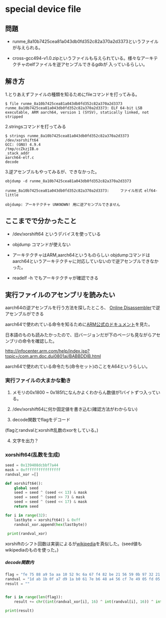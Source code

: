 # special device file

## 問題

* runme_8a10b7425cea81a043db0fd352c82a370a2d3373というファイルが与えられる。

* cross-gcc494-v1.0.zipというファイルも与えられている。様々なアーキテクチャのelfファイルを逆アセンブルできるgdbが
入っているらしい。



## 解き方

1.とりあえずファイルの種類を知るためにfileコマンドを打ってみる。

~~~
$ file runme_8a10b7425cea81a043db0fd352c82a370a2d3373
runme_8a10b7425cea81a043db0fd352c82a370a2d3373: ELF 64-bit LSB executable, ARM aarch64, version 1 (SYSV), statically linked, not stripped
~~~

2.stringsコマンドを打ってみる

~~~
$ strings runme_8a10b7425cea81a043db0fd352c82a370a2d3373
/dev/xorshift64
GCC: (GNU) 4.9.4
/tmp/ccZkzjIB.o
_stack_addr
aarch64-elf.c
decode
~~~

3.逆アセンブルもやってみるが、できなかった。

~~~
objdump -d runme_8a10b7425cea81a043db0fd352c82a370a2d3373

runme_8a10b7425cea81a043db0fd352c82a370a2d3373:     ファイル形式 elf64-little

objdump: アーキテクチャ UNKNOWN! 用に逆アセンブルできません

~~~

## ここまでで分かったこと

* /dev/xorshift64 というデバイスを使っている

* objdump コマンドが使えない

* アーキテクチャはARM,aarch64というものらしい
 objdumpコマンドはaarch64というアーキテクチャに対応していないので逆アセンブルできなかった。

* readelf -h でもアーキテクチャが確認できる


## 実行ファイルのアセンブリを読みたい

aarch64の逆アセンブルを行う方法を探したところ、
[Online Disassembler](https://onlinedisassembler.com/static/home/index.html)で逆アセンブルができる

aarch64で使われている命令を知るために[ARM公式のドキュメント](https://developer.arm.com/products/architecture/cpu-architecture/a-profile/exploration-tools)を見た。

日本語のものも読みたかったので、旧バージョンだが下のページも見ながらアセンブリの命令を確認した。

http://infocenter.arm.com/help/index.jsp?topic=/com.arm.doc.dui0801aj/BABBDDIB.html

aarch64で使われている命令たち(命令セット)のことをA64というらしい。


### 実行ファイルの大まかな動き

1. メモリの0x1800 ~ 0x185fになんかよくわからん数値が1バイトずつ入っている。

2. /dev/xorshift64に何か固定値を書き込む(確認方法がわからない)

3. decode関数でflagをデコード

(flagとrandvalとxorshift乱数のxorをしている。)

4. 文字を出力？


### xorshift64(乱数を生成)
~~~ python
seed = 0x139408dcbbf7a44
mask = 0xffffffffffffffff
randval_xor =[]

def xorshift64():
    global seed
    seed = seed ^ (seed << 13) & mask
    seed = seed ^ (seed >> 7) & mask
    seed = seed ^ (seed << 17) & mask
    return seed

for i in range(32):
    lastbyte = xorshift64() & 0xff
    randval_xor.append(hex(lastbyte))
    
 print(randval_xor)
~~~

xorshiftのシフト回数は実装によるが[wikipedia](https://ja.wikipedia.org/wiki/Xorshift)を真似した。(seed値もwikipediaのものを使った。)

##### decode関数内

~~~python
flag = "fe 75 88 a9 5a aa 10 52 9c 6a 67 f4 82 be 21 56 59 0b 97 32 21 46 93 ae 40 0d 2e 1f 83 43 40".split(" ")
randval = "1d ab 1b 0f a7 d9 1a b0 61 7e b6 48 a4 56 cf 7e 49 05 fd 05 9c f9 54 45 fa 24 c6 1d 68 f2 46 ce".split(" ")
result = ""


for i in range(len(flag)):
    result += chr((int(randval_xor[i], 16) ^ int(randval[i], 16)) ^ int(flag[i], 16))

print(result)

~~~



